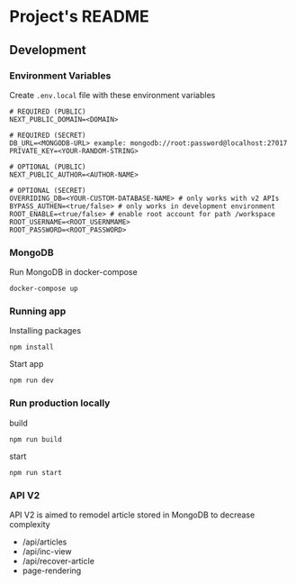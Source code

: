 # Project's README

## Development

### Environment Variables

Create `.env.local` file with these environment variables
```
# REQUIRED (PUBLIC)
NEXT_PUBLIC_DOMAIN=<DOMAIN>

# REQUIRED (SECRET)
DB_URL=<MONGODB-URL> example: mongodb://root:password@localhost:27017
PRIVATE_KEY=<YOUR-RANDOM-STRING>

# OPTIONAL (PUBLIC)
NEXT_PUBLIC_AUTHOR=<AUTHOR-NAME>

# OPTIONAL (SECRET)
OVERRIDING_DB=<YOUR-CUSTOM-DATABASE-NAME> # only works with v2 APIs
BYPASS_AUTHEN=<true/false> # only works in development environment
ROOT_ENABLE=<true/false> # enable root account for path /workspace
ROOT_USERNAME=<ROOT_USERNMAME>
ROOT_PASSWORD=<ROOT_PASSWORD>
```

### MongoDB

Run MongoDB in docker-compose
```
docker-compose up
```

### Running app

Installing packages
```
npm install
```

Start app
```
npm run dev
```

### Run production locally

build
```
npm run build
```

start
```
npm run start
```



### API V2

API V2 is aimed to remodel article stored in MongoDB to decrease complexity

- /api/articles
- /api/inc-view
- /api/recover-article
- page-rendering
